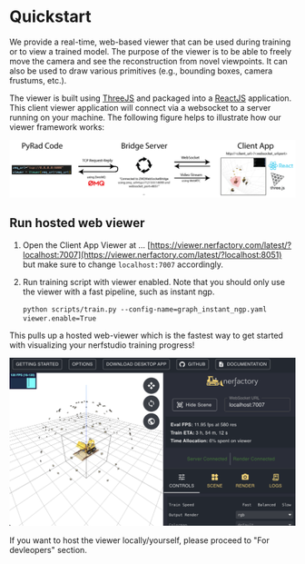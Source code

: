 # Quickstart

We provide a real-time, web-based viewer that can be used during training or to view a trained model. The purpose of the viewer is to be able to freely move the camera and see the reconstruction from novel viewpoints. It can also be used to draw various primitives (e.g., bounding boxes, camera frustums, etc.).

The viewer is built using [ThreeJS](https://threejs.org/) and packaged into a [ReactJS](https://reactjs.org/) application. This client viewer application will connect via a websocket to a server running on your machine. The following figure helps to illustrate how our viewer framework works:

![visualize_dataset](imgs/viewer_figure.png)

## Run hosted web viewer

1. Open the Client App Viewer at ... [https://viewer.nerfactory.com/latest/?localhost:7007](https://viewer.nerfactory.com/latest/?localhost:8051) but make sure to change `localhost:7007` accordingly.

2. Run training script with viewer enabled. Note that you should only use the viewer with a fast pipeline, such as instant ngp.
   ```shell
   python scripts/train.py --config-name=graph_instant_ngp.yaml viewer.enable=True
   ```

This pulls up a hosted web-viewer which is the fastest way to get started with visualizing your nerfstudio training progress!

![viewer](imgs/bulldozer.png)

If you want to host the viewer locally/yourself, please proceed to "For devleopers" section.
